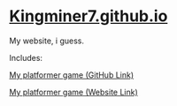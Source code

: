 # [Kingminer7.github.io](https://Kingminer7.github.io)

My website, i guess.

Includes:

[My platformer game (GitHub Link)](https://github.com/kingminer7/platformer)

[My platformer game (Website Link)](https://kingminer7.github.io/platformer)
